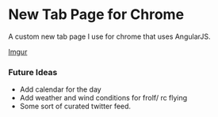 # New Tab Page for Chrome

A custom new tab page I use for chrome that uses AngularJS.

[Imgur](http://i.imgur.com/FjiixvY.jpg)

### Future Ideas
* Add calendar for the day
* Add weather and wind conditions for frolf/ rc flying
* Some sort of curated twitter feed.

